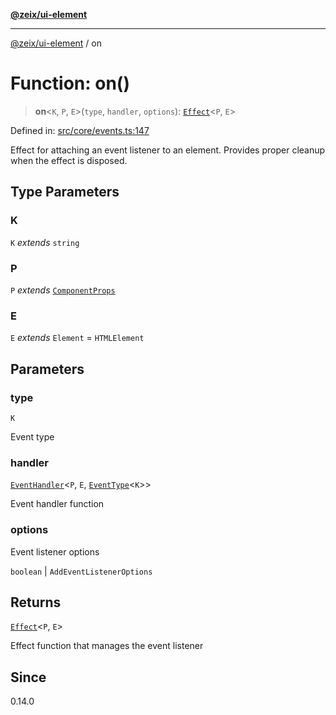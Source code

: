 [**@zeix/ui-element**](../README.md)

***

[@zeix/ui-element](../globals.md) / on

# Function: on()

> **on**\<`K`, `P`, `E`\>(`type`, `handler`, `options`): [`Effect`](../type-aliases/Effect.md)\<`P`, `E`\>

Defined in: [src/core/events.ts:147](https://github.com/zeixcom/ui-element/blob/59c53763de8d2253b945b5a93a0a730fbee86942/src/core/events.ts#L147)

Effect for attaching an event listener to an element.
Provides proper cleanup when the effect is disposed.

## Type Parameters

### K

`K` *extends* `string`

### P

`P` *extends* [`ComponentProps`](../type-aliases/ComponentProps.md)

### E

`E` *extends* `Element` = `HTMLElement`

## Parameters

### type

`K`

Event type

### handler

[`EventHandler`](../type-aliases/EventHandler.md)\<`P`, `E`, [`EventType`](../type-aliases/EventType.md)\<`K`\>\>

Event handler function

### options

Event listener options

`boolean` | `AddEventListenerOptions`

## Returns

[`Effect`](../type-aliases/Effect.md)\<`P`, `E`\>

Effect function that manages the event listener

## Since

0.14.0
